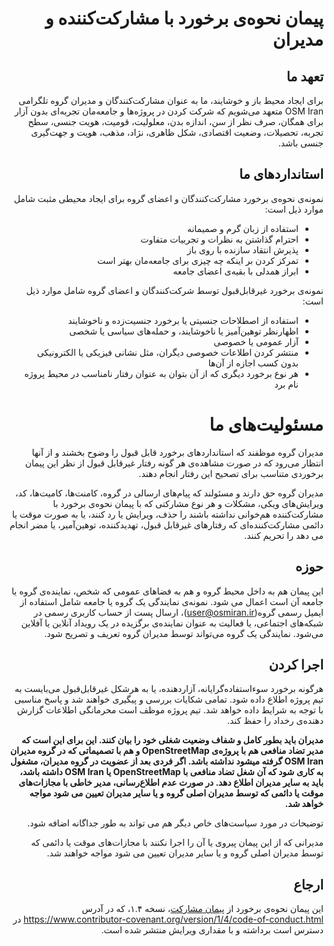 <div dir=rtl>

# پیمان نحوه‌ی برخورد با مشارکت‌کننده و مدیران


## تعهد ما

برای ایجاد محیط باز و خوشایند، ما به عنوان مشارکت‌کنندگان و مدیران گروه تلگرامی OSM Iran متعهد می‌شویم که شرکت کردن در پروژه‌ها و جامعه‌مان تجربه‌ای بدون آزار برای همگان، صرف نظر از سن، اندازه بدن، معلولیت، قومیت، هویت جنسی، سطح تجربه، تحصیلات، وضعیت اقتصادی، شکل ظاهری، نژاد، مذهب، هویت و جهت‌گیری جنسی باشد.

## استانداردهای ما

نمونه‌ی نحوه‌ی برخورد مشارکت‌کنندگان و اعضای گروه برای ایجاد محیطی مثبت شامل موارد ذیل است:

* استفاده از زبان گرم و صمیمانه
* احترام گذاشتن به نظرات و تجربیات متفاوت
* پذیرش انتقاد سازنده با روی باز
* تمرکز کردن بر اینکه چه چیزی برای جامعه‌مان بهتر است
* ابراز همدلی با بقیه‌ی اعضای جامعه

نمونه‌ی برخورد غیرقابل‌قبول توسط شرکت‌کنندگان و اعضای گروه شامل موارد ذیل است:

* استفاده از اصطلاحات جنسیتی یا برخورد جنسیت‌زده و ناخوشایند
* اظهار‌نظر توهین‌آمیز یا ناخوشایند، و حمله‌های سیاسی یا شخصی
* آزار عمومی یا خصوصی
* منتشر کردن اطلاعات خصوصی دیگران، مثل نشانی فیزیکی یا الکترونیکی بدون کسب اجازه از آن‌ها
* هر نوع برخورد دیگری که از آن بتوان به عنوان رفتار نامناسب در محیط پروژه نام برد

# مسئولیت‌های ما

مدیران گروه موظفند که استانداردهای برخورد قابل قبول را وضوح بخشند و از آنها انتظار می‌رود که در صورت مشاهده‌ی هر گونه رفتار غیرقابل قبول از نظر این پیمان برخوردی متناسب برای تصحیح این رفتار انجام دهند.

مدیران گروه حق دارند و مسئولند که پیام‌های ارسالی در گروه، کامنت‌ها، کامیت‌ها، کد، ویرایش‌های ویکی، مشکلات و هر نوع مشارکتی که با پیمان نحوه‌ی برخورد با مشارکت‌کننده هم‌خوانی نداشته باشند را حذف، ویرایش یا رد کنند، یا به صورت موقت یا دائمی مشارکت‌کننده‌ای که رفتارهای غیرقابل قبول، تهدیدکننده، توهین‌آمیر، یا مضر انجام می دهد را تحریم کنند.

## حوزه

این پیمان هم به داخل محیط گروه و هم به فضاهای عمومی که شخص، نماینده‌ی گروه یا جامعه آن است اعمال می شود. نمونه‌ی نمایندگی یک گروه یا جامعه شامل استفاده از ایمیل رسمی گروه(user@osmiran.ir)، ارسال پست از حساب کاربری رسمی در شبکه‌های اجتماعی، یا فعالیت به عنوان نماینده‌ی برگزیده در یک رویداد آنلاین یا آفلاین می‌شود. نمایندگی یک گروه می‌تواند توسط مدیران گروه تعریف و تصریح شود.

## اجرا کردن

هرگونه برخورد سوءاستفاده‌گرایانه، آزاردهنده، یا به هرشکل غیرقابل‌قبول می‌بایست به تیم پروژه اطلاع داده شود. تمامی شکایات بررسی و پیگیری خواهند شد و پاسخ مناسبی با توجه به شرایط داده خواهد شد. تیم پروژه موظف است محرمانگی اطلاعات گزارش دهنده‌ی رخداد را حفظ کند.

<b> مدیران باید بطور کامل و شفاف وضعیت شغلی خود را بیان کنند. این برای این است که مدیر تضاد منافعی هم با پروژه‌ی OpenStreetMap و هم با تصمیماتی که در گروه مدیران OSM Iran گرفته میشود نداشته باشد.
اگر فردی بعد از عضویت در گروه مدیران، مشغول به کاری شود که آن شغل تضاد منافعی با OpenStreetMap یا OSM Iran داشته باشد، باید به سایر مدیران اطلاع دهد. در صورت عدم اطلاع‌رسانی، مدیر خاطی با مجازات‌های موقت یا دائمی که توسط مدیران اصلی گروه و یا سایر مدیران تعیین می شود مواجه خواهد شد.  </b> 

توضیحات در مورد سیاست‌های خاص دیگر هم می تواند به طور جداگانه اضافه شود.

 مدیرانی که از این پیمان پیروی یا آن را اجرا نکنند با مجازات‌های موقت یا دائمی که توسط مدیران اصلی گروه و یا سایر مدیران تعیین می شود مواجه خواهند شد.

## ارجاع

این پیمان نحوه‌ی برخورد از [پیمان مشارکت](https://www.contributor-covenant.org/)، نسخه ۱.۴، که در آدرس
https://www.contributor-covenant.org/version/1/4/code-of-conduct.html در دسترس است
برداشته و با مقداری ویرایش منتشر شده است.
